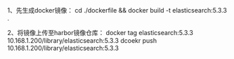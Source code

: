 1、先生成docker镜像：
cd ./dockerfile  && docker build -t elasticsearch:5.3.3 .

2、将镜像上传至harbor镜像仓库：
docker tag elasticsearch:5.3.3 10.168.1.200/library/elasticsearch:5.3.3
dcoekr push 10.168.1.200/library/elasticsearch:5.3.3